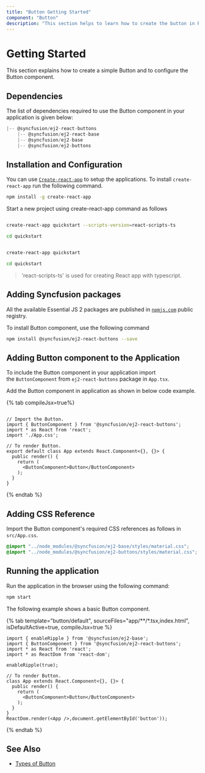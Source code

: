 ```yaml
---
title: "Button Getting Started"
component: "Button"
description: "This section helps to learn how to create the button in React application with its basic features in step-by-step procedure."
---
```


# Getting Started

This section explains how to create a simple Button and to configure the Button component.

## Dependencies

The list of dependencies required to use the Button component in your application is given below:

```javascript
|-- @syncfusion/ej2-react-buttons
    |-- @syncfusion/ej2-react-base
    |-- @syncfusion/ej2-base
    |-- @syncfusion/ej2-buttons
```

## Installation and Configuration

You can use [`Create-react-app`](https://github.com/facebookincubator/create-react-app) to setup
the applications. To install `create-react-app` run the following command.

```bash
npm install -g create-react-app
```

Start a new project using create-react-app command as follows

<div class='tsx'>

```bash

create-react-app quickstart --scripts-version=react-scripts-ts

cd quickstart

```

</div>

<div class='jsx'>

```bash

create-react-app quickstart

cd quickstart

```

</div>

> 'react-scripts-ts' is used for creating React app with typescript.

## Adding Syncfusion packages

All the available Essential JS 2 packages are published in [`npmjs.com`](https://www.npmjs.com/~syncfusionorg) public registry.

To install Button component, use the following command

```bash
npm install @syncfusion/ej2-react-buttons --save
```

## Adding Button component to the Application

To include the Button component in your application import the `ButtonComponent` from `ej2-react-buttons` package in `App.tsx`.

Add the Button component in application as shown in below code example.

{% tab compileJsx=true%}

```tsx

// Import the Button.
import { ButtonComponent } from '@syncfusion/ej2-react-buttons';
import * as React from 'react';
import './App.css';

// To render Button.
export default class App extends React.Component<{}, {}> {
  public render() {
    return (
      <ButtonComponent>Button</ButtonComponent>
    );
  }
}

```

{% endtab %}

## Adding CSS Reference

Import the Button component's required CSS references as follows in `src/App.css`.

```css
@import "../node_modules/@syncfusion/ej2-base/styles/material.css";
@import "../node_modules/@syncfusion/ej2-buttons/styles/material.css";
```

## Running the application

Run the application in the browser using the following command:

```cmd
npm start
```

The following example shows a basic Button component.

{% tab template="button/default", sourceFiles="app/**/*.tsx,index.html", isDefaultActive=true, compileJsx=true %}

```tsx
import { enableRipple } from '@syncfusion/ej2-base';
import { ButtonComponent } from '@syncfusion/ej2-react-buttons';
import * as React from 'react';
import * as ReactDom from 'react-dom';

enableRipple(true);

// To render Button.
class App extends React.Component<{}, {}> {
  public render() {
    return (
      <ButtonComponent>Button</ButtonComponent>
    );
  }
}
ReactDom.render(<App />,document.getElementById('button'));
```

{% endtab %}

## See Also

* [Types of Button](./types-and-styles#button-types)